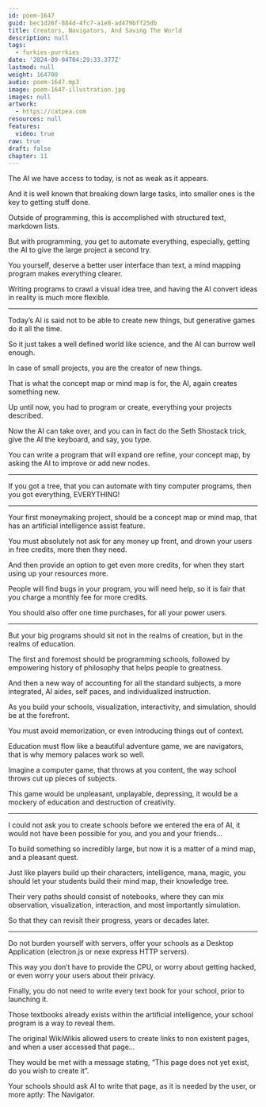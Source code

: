```yaml
---
id: poem-1647
guid: bec1d26f-884d-4fc7-a1e8-ad479bff25db
title: Creators, Navigators, And Saving The World
description: null
tags:
  - furkies-purrkies
date: '2024-09-04T04:29:33.377Z'
lastmod: null
weight: 164700
audio: poem-1647.mp3
image: poem-1647-illustration.jpg
images: null
artwork:
  - https://catpea.com
resources: null
features:
  video: true
raw: true
draft: false
chapter: 11
---
```


The AI we have access to today,
is not as weak as it appears.

And it is well known that breaking down large tasks,
into smaller ones is the key to getting stuff done.

Outside of programming,
this is accomplished with structured text, markdown lists.

But with programming, you get to automate everything,
especially, getting the AI to give the large project a second try.

You yourself, deserve a better user interface than text,
a mind mapping program makes everything clearer.

Writing programs to crawl a visual idea tree,
and having the AI convert ideas in reality is much more flexible.

---

Today’s AI is said not to be able to create new things,
but generative games do it all the time.

So it just takes a well defined world like science,
and the AI can burrow well enough.

In case of small projects,
you are the creator of new things.

That is what the concept map or mind map is for,
the AI, again creates something new.

Up until now, you had to program or create,
everything your projects described.

Now the AI can take over, and you can in fact do the Seth Shostack trick,
give the AI the keyboard, and say, you type.

You can write a program that will expand ore refine,
your concept map, by asking the AI to improve or add new nodes.

---

If you got a tree, that you can automate with tiny computer programs,
then you got everything, EVERYTHING!

---

Your first moneymaking project, should be a concept map or mind map,
that has an artificial intelligence assist feature.

You must absolutely not ask for any money up front,
and drown your users in free credits, more then they need.

And then provide an option to get even more credits,
for when they start using up your resources more.

People will find bugs in your program,
you will need help, so it is fair that you charge a monthly fee for more credits.

You should also offer one time purchases,
for all your power users.

---

But your big programs should sit not in the realms of creation,
but in the realms of education.

The first and foremost should be programming schools,
followed by empowering history of philosophy that helps people to greatness.

And then a new way of accounting for all the standard subjects,
a more integrated, AI aides, self paces, and individualized instruction.

As you build your schools, visualization, interactivity, and simulation,
should be at the forefront.

You must avoid memorization,
or even introducing things out of context.

Education must flow like a beautiful adventure game,
we are navigators, that is why memory palaces work so well.

Imagine a computer game, that throws at you content,
the way school throws cut up pieces of subjects.

This game would be unpleasant, unplayable, depressing,
it would be a mockery of education and destruction of creativity.

---

I could not ask you to create schools before we entered the era of AI,
it would not have been possible for you, and you and your friends…

To build something so incredibly large,
but now it is a matter of a mind map, and a pleasant quest.

Just like players build up their characters, intelligence, mana, magic,
you should let your students build their mind map, their knowledge tree.

Their very paths should consist of notebooks, where they can mix observation,
visualization, interaction, and most importantly simulation.

So that they can revisit their progress,
years or decades later.

---

Do not burden yourself with servers,
offer your schools as a Desktop Application (electron.js or nexe express HTTP servers).

This way you don’t have to provide the CPU,
or worry about getting hacked, or even worry your users about their privacy.

Finally, you do not need to write every text book for your school,
prior to launching it.

Those textbooks already exists within the artificial intelligence,
your school program is a way to reveal them.

The original WikiWikis allowed users to create links to non existent pages,
and when a user accessed that page…

They would be met with a message stating,
“This page does not yet exist, do you wish to create it”.

Your schools should ask AI to write that page,
as it is needed by the user, or more aptly: The Navigator.
